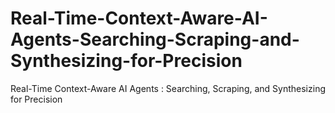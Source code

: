 # Real-Time-Context-Aware-AI-Agents-Searching-Scraping-and-Synthesizing-for-Precision
Real-Time Context-Aware AI Agents :  Searching, Scraping, and Synthesizing for Precision

